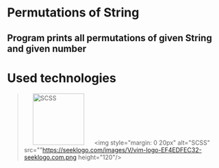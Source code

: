 # Permutations of String
## Program prints all permutations of given String and given number
# Used technologies
> <img style="margin: 0 20px" alt="SCSS" src="https://seeklogo.com/images/J/java-logo-7833D1D21A-seeklogo.com.png" height="120"/> <img style="margin: 0 20px" alt="SCSS" src=""https://seeklogo.com/images/V/vim-logo-EF4EDFEC32-seeklogo.com.png height="120"/>

